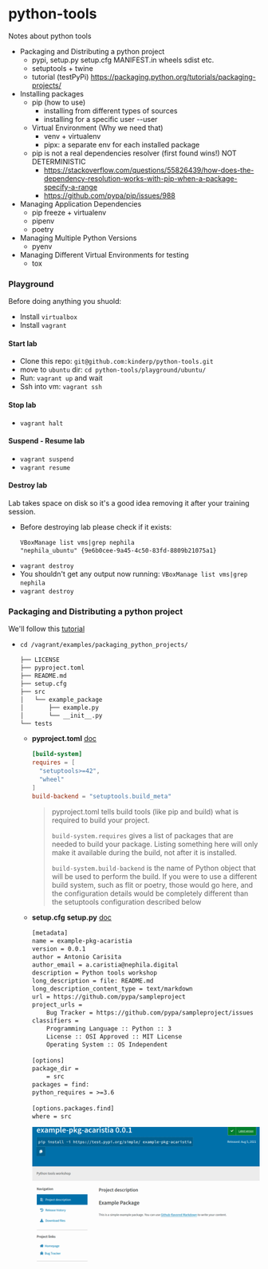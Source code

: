 # python-tools
Notes about python tools

* Packaging and Distributing a python project
  - pypi, setup.py setup.cfg MANIFEST.in wheels sdist etc.
  - setuptools + twine
  - tutorial (testPyPi) https://packaging.python.org/tutorials/packaging-projects/
* Installing packages
  - pip (how to use)
    * installing from different types of sources
    * installing for a specific user --user
  - Virtual Environment (Why we need that)
    * venv + virtualenv
    * pipx: a separate env for each installed package 
  - pip is not a real dependencies resolver (first found wins!) NOT DETERMINISTIC
    * https://stackoverflow.com/questions/55826439/how-does-the-dependency-resolution-works-with-pip-when-a-package-specify-a-range
    * https://github.com/pypa/pip/issues/988
* Managing Application Dependencies
  - pip freeze + virtualenv
  - pipenv
  - poetry
* Managing Multiple Python Versions
  - pyenv
* Managing Different Virtual Environments for testing
  - tox 

### Playground

Before doing anything you shuold:

* Install `virtualbox`
* Install `vagrant`

#### Start lab

* Clone this repo: `git@github.com:kinderp/python-tools.git`
* move to `ubuntu` dir: `cd python-tools/playground/ubuntu/`
* Run: `vagrant up` and wait
* Ssh into vm: `vagrant ssh`

#### Stop lab

* `vagrant halt` 

#### Suspend - Resume lab

* `vagrant suspend`
* `vagrant resume`

#### Destroy lab

Lab takes space on disk so it's a good idea removing it after your training session.

* Before destroying lab please check if it exists:
  ```
  VBoxManage list vms|grep nephila
  "nephila_ubuntu" {9e6b0cee-9a45-4c50-83fd-8809b21075a1}
  ```
* `vagrant destroy`
* You shouldn't get any output now running: `VBoxManage list vms|grep nephila`
* `vagrant destroy`

### Packaging and Distributing a python project

We'll follow this [tutorial](https://packaging.python.org/tutorials/packaging-projects/)

* `cd /vagrant/examples/packaging_python_projects/`
  ```    .
  ├── LICENSE
  ├── pyproject.toml
  ├── README.md
  ├── setup.cfg
  ├── src
  │   └── example_package
  │       ├── example.py
  │       └── __init__.py
  └── tests
  ```
  
  * **pyproject.toml** [doc](https://www.python.org/dev/peps/pep-0518/)
    ```toml
    [build-system]
    requires = [
      "setuptools>=42",
      "wheel"
    ]
    build-backend = "setuptools.build_meta"
    ```
    
    > pyproject.toml tells build tools (like pip and build) what is required to build your project. 
    >
    > `build-system.requires` gives a list of packages that are needed to build your package. Listing something here will only make it available during the build, not after it is installed.
    >
    > `build-system.build-backend` is the name of Python object that will be used to perform the build. If you were to use a different build system, such as flit or poetry, those would go here, and the configuration details would be completely different than the setuptools configuration described below
    
  * **setup.cfg** **setup.py** [doc](https://setuptools.readthedocs.io/en/latest/userguide/declarative_config.html)
    ```
    [metadata]
    name = example-pkg-acaristia
    version = 0.0.1
    author = Antonio Carisita
    author_email = a.caristia@nephila.digital
    description = Python tools workshop
    long_description = file: README.md
    long_description_content_type = text/markdown
    url = https://github.com/pypa/sampleproject
    project_urls =
        Bug Tracker = https://github.com/pypa/sampleproject/issues
    classifiers =
        Programming Language :: Python :: 3
        License :: OSI Approved :: MIT License
        Operating System :: OS Independent

    [options]
    package_dir =
        = src
    packages = find:
    python_requires = >=3.6

    [options.packages.find]
    where = src
    ```
    ![pypu project page](https://github.com/kinderp/python-tools/blob/main/images/test-pypy-project.png)
    
